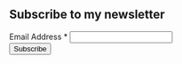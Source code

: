 
## Subscribe to my newsletter
<!-- Begin Mailchimp Signup Form -->

<div id="mc_embed_signup">
  <form action="https://peakbreaker.us4.list-manage.com/subscribe/post?u=03275a88d448a1a173eb29ccb&amp;id=02eeb1b633" method="post" id="mc-embedded-subscribe-form" name="mc-embedded-subscribe-form" class="validate" target="_blank" novalidate>
    <div id="mc_embed_signup_scroll">
      <div class="mc-field-group">
          <label for="mce-EMAIL"> Email Address  <span class="asterisk"> * </span> </label>
          <input type="email" value="" name="EMAIL" class="required email" id="mce-EMAIL">
      </div>
      <div class="clear">
        <input type="submit" value="Subscribe" name="subscribe" id="mc-embedded-subscribe" class="button">
      </div>
      <div id="mce-responses" class="clear">
          <div class="response" id="mce-error-response" style="display:none"></div>
          <div class="response" id="mce-success-response" style="display:none"></div>
      </div>    <!-- real people should not fill this in and expect good things - do not remove this or risk form bot signups-->
      <div style="position: absolute; left: -5000px;" aria-hidden="true">
        <input type="text" name="b_03275a88d448a1a173eb29ccb_02eeb1b633" tabindex="-1" value="">
      </div>
    </div>
  </form>
</div>

<!--End mc_embed_signup-->
